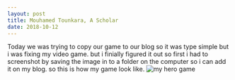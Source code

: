 ```yaml
---
layout: post
title: Mouhamed Tounkara, A Scholar 
date: 2018-10-12
---
```

 Today we was trying to copy our game to our blog so it was type simple but i was fixing my video game. but i finially figured it out so first i had to screenshot by saving the image in to a folder on the computer so i can add it on my blog. so this is how my game look like.
 ![my hero game](/link/to/your/image.png)

